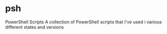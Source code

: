 # psh
PowerShell Scripts
A collection of PowerShell scripts that I've used i various different states and versions
